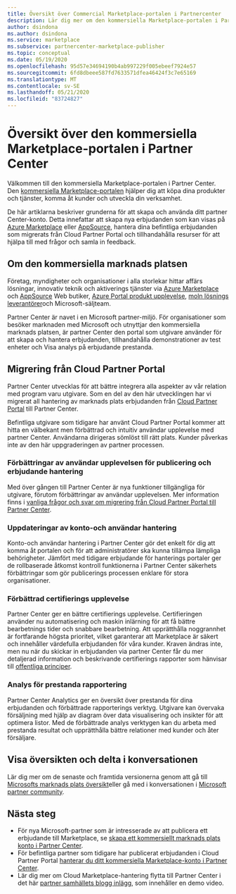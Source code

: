```yaml
---
title: Översikt över Commercial Marketplace-portalen i Partnercenter
description: Lär dig mer om den kommersiella Marketplace-portalen i Partner Center och hur du visar och säljer erbjudanden på Azure Marketplace, AppSource och via program varan för Cloud Solution Provider (CSP).
author: dsindona
ms.author: dsindona
ms.service: marketplace
ms.subservice: partnercenter-marketplace-publisher
ms.topic: conceptual
ms.date: 05/19/2020
ms.openlocfilehash: 95d57e34694190b4ab997229f005ebeef7924e57
ms.sourcegitcommit: 6fd8dbeee587fd7633571dfea46424f3c7e65169
ms.translationtype: MT
ms.contentlocale: sv-SE
ms.lasthandoff: 05/21/2020
ms.locfileid: "83724827"
---
```

# <a name="overview-of-the-commercial-marketplace-portal-in-partner-center"></a>Översikt över den kommersiella Marketplace-portalen i Partner Center

Välkommen till den kommersiella Marketplace-portalen i Partner Center. Den [kommersiella Marketplace-portalen](https://partner.microsoft.com/dashboard/commercial-marketplace/) hjälper dig att köpa dina produkter och tjänster, komma åt kunder och utveckla din verksamhet.

De här artiklarna beskriver grunderna för att skapa och använda ditt partner Center-konto. Detta innefattar att skapa nya erbjudanden som kan visas på [Azure Marketplace](https://azuremarketplace.microsoft.com/) eller [AppSource](https://appsource.microsoft.com/), hantera dina befintliga erbjudanden som migrerats från Cloud Partner Portal och tillhandahålla resurser för att hjälpa till med frågor och samla in feedback.

## <a name="about-the-commercial-marketplace"></a>Om den kommersiella marknads platsen

Företag, myndigheter och organisationer i alla storlekar hittar affärs lösningar, innovativ teknik och aktiverings tjänster via [Azure Marketplace](https://azuremarketplace.microsoft.com/) och [AppSource](https://appsource.microsoft.com/) Web butiker, [Azure Portal produkt upplevelse](https://portal.azure.com), [moln lösnings leverantörer](https://partner.microsoft.com/cloud-solution-provider)och Microsoft-säljteam.

Partner Center är navet i en Microsoft partner-miljö. För organisationer som besöker marknaden med Microsoft och utnyttjar den kommersiella marknads platsen, är partner Center den portal som utgivare använder för att skapa och hantera erbjudanden, tillhandahålla demonstrationer av test enheter och Visa analys på erbjudande prestanda.

## <a name="migration-from-the-cloud-partner-portal"></a>Migrering från Cloud Partner Portal

Partner Center utvecklas för att bättre integrera alla aspekter av vår relation med program varu utgivare. Som en del av den här utvecklingen har vi migrerat all hantering av marknads plats erbjudanden från [Cloud Partner Portal](https://cloudpartner.azure.com/) till Partner Center.

Befintliga utgivare som tidigare har använt Cloud Partner Portal kommer att hitta en välbekant men förbättrad och intuitiv användar upplevelse med partner Center. Användarna dirigeras sömlöst till rätt plats. Kunder påverkas inte av den här uppgraderingen av partner processen.

### <a name="improvements-on-publishing-and-offer-management-user-experience"></a>Förbättringar av användar upplevelsen för publicering och erbjudande hantering

Med över gången till Partner Center är nya funktioner tillgängliga för utgivare, förutom förbättringar av användar upplevelsen.  Mer information finns i [vanliga frågor och svar om migrering från Cloud Partner Portal till Partner Center](https://docs.microsoft.com/azure/marketplace/cloud-partner-portal-migration-faq).

### <a name="account-and-user-management-updates"></a>Uppdateringar av konto-och användar hantering

Konto-och användar hantering i Partner Center gör det enkelt för dig att komma åt portalen och för att administratörer ska kunna tillämpa lämpliga behörigheter. Jämfört med tidigare erbjudande för hanterings portaler ger de rollbaserade åtkomst kontroll funktionerna i Partner Center säkerhets förbättringar som gör publicerings processen enklare för stora organisationer.

### <a name="improved-certification-experience"></a>Förbättrad certifierings upplevelse

Partner Center ger en bättre certifierings upplevelse. Certifieringen använder nu automatisering och maskin inlärning för att få bättre bearbetnings tider och snabbare bearbetning. Att upprätthålla noggrannhet är fortfarande högsta prioritet, vilket garanterar att Marketplace är säkert och innehåller värdefulla erbjudanden för våra kunder. Kraven ändras inte, men nu när du skickar in erbjudanden via partner Center får du mer detaljerad information och beskrivande certifierings rapporter som hänvisar till [offentliga principer](https://docs.microsoft.com/legal/marketplace/certification-policies).

### <a name="analytics-for-performance-reporting"></a>Analys för prestanda rapportering

Partner Center Analytics ger en översikt över prestanda för dina erbjudanden och förbättrade rapporterings verktyg. Utgivare kan övervaka försäljning med hjälp av diagram över data visualisering och insikter för att optimera listor. Med de förbättrade analys verktygen kan du arbeta med prestanda resultat och upprätthålla bättre relationer med kunder och åter försäljare.

## <a name="view-the-roadmap-and-join-the-conversation"></a>Visa översikten och delta i konversationen

Lär dig mer om de senaste och framtida versionerna genom att gå till [Microsofts marknads plats översikt](https://docs.microsoft.com/azure/marketplace/marketplace-roadmap)eller gå med i konversationen i [Microsoft partner community](https://www.microsoftpartnercommunity.com/).

## <a name="next-steps"></a>Nästa steg

- För nya Microsoft-partner som är intresserade av att publicera ett erbjudande till Marketplace, se [skapa ett kommersiellt marknads plats konto i Partner Center](https://docs.microsoft.com/azure/marketplace/partner-center-portal/create-account).
- För befintliga partner som tidigare har publicerat erbjudanden i Cloud Partner Portal [hanterar du ditt kommersiella Marketplace-konto i Partner Center](https://docs.microsoft.com/azure/marketplace/partner-center-portal/manage-account).
- Lär dig mer om Cloud Marketplace-hantering flytta till Partner Center i det här [partner samhällets blogg inlägg](https://www.microsoftpartnercommunity.com/t5/Azure-Marketplace-and-AppSource/Cloud-Marketplace-In-Partner-Center/m-p/9738#M293), som innehåller en demo video.
